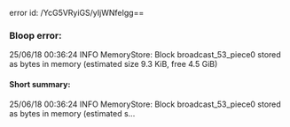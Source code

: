 error id: /YcG5VRyiGS/yIjWNfeIgg==
### Bloop error:

25/06/18 00:36:24 INFO MemoryStore: Block broadcast_53_piece0 stored as bytes in memory (estimated size 9.3 KiB, free 4.5 GiB)
#### Short summary: 

25/06/18 00:36:24 INFO MemoryStore: Block broadcast_53_piece0 stored as bytes in memory (estimated s...